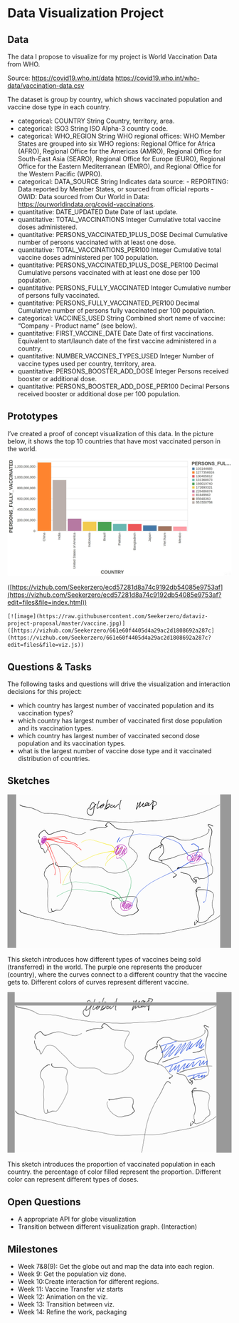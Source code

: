 # Data Visualization Project

## Data

The data I propose to visualize for my project is World Vaccination Data from WHO.

Source: https://covid19.who.int/data https://covid19.who.int/who-data/vaccination-data.csv

The dataset is group by country, which shows vaccinated population and vaccine dose type in each country.

- categorical: COUNTRY	String	Country, territory, area.
- categorical: ISO3	String	ISO Alpha-3 country code.
- categorical: WHO_REGION	String	WHO regional offices: WHO Member States  are grouped into six WHO regions: Regional Office for Africa (AFRO),  Regional Office for the Americas (AMRO), Regional Office for South-East  Asia (SEARO), Regional Office for Europe (EURO), Regional Office for the Eastern Mediterranean (EMRO), and Regional Office for the Western  Pacific (WPRO).
- categorical: DATA_SOURCE	String	Indicates data source: - REPORTING: Data reported by Member States, or sourced from official reports - OWID:  Data sourced from Our World in Data: https://ourworldindata.org/covid-vaccinations.
- quantitative: DATE_UPDATED	Date	Date of last update.
- quantitative: TOTAL_VACCINATIONS	Integer	Cumulative total vaccine doses administered.
- quantitative: PERSONS_VACCINATED_1PLUS_DOSE	Decimal	Cumulative number of persons vaccinated with at least one dose.
- quantitative: TOTAL_VACCINATIONS_PER100	Integer	Cumulative total vaccine doses administered per 100 population.
- quantitative: PERSONS_VACCINATED_1PLUS_DOSE_PER100	Decimal	Cumulative  persons vaccinated with at least one dose per 100 population.
-  quantitative: PERSONS_FULLY_VACCINATED	Integer	Cumulative number of persons fully vaccinated.
- quantitative: PERSONS_FULLY_VACCINATED_PER100	Decimal	Cumulative number of persons fully vaccinated per 100 population.
- categorical: VACCINES_USED	String	Combined short name of vaccine: “Company - Product name” (see below).
- quantitative: FIRST_VACCINE_DATE	Date	Date of first vaccinations.  Equivalent to start/launch date of the first vaccine administered in a  country.
-  quantitative: NUMBER_VACCINES_TYPES_USED	Integer	Number of vaccine types used per country, territory, area.
- quantitative: PERSONS_BOOSTER_ADD_DOSE	Integer	Persons received booster or additional dose.
- quantitative: PERSONS_BOOSTER_ADD_DOSE_PER100	Decimal	Persons received booster or additional dose per 100 population.



## Prototypes

I’ve created a proof of concept visualization of this data. In the picture below, it shows the top 10 countries that have most vaccinated person in the world.

[![image](https://raw.githubusercontent.com/Seekerzero/dataviz-project-proposal/master/vaccine.png)]([https://vizhub.com/Seekerzero/661e60f4405d4a29ac2d1808692a287c](https://vizhub.com/Seekerzero/661e60f4405d4a29ac2d1808692a287c?edit=files&file=viz.js))

([https://vizhub.com/Seekerzero/ecd57281d8a74c9192db54085e9753af](https://vizhub.com/Seekerzero/ecd57281d8a74c9192db54085e9753af?edit=files&file=index.html))
```
[![image](https://raw.githubusercontent.com/Seekerzero/dataviz-project-proposal/master/vaccine.jpg)]([https://vizhub.com/Seekerzero/661e60f4405d4a29ac2d1808692a287c](https://vizhub.com/Seekerzero/661e60f4405d4a29ac2d1808692a287c?edit=files&file=viz.js))
```

## Questions & Tasks

The following tasks and questions will drive the visualization and interaction decisions for this project:

 * which country has largest number of vaccinated population and its vaccination types?
 * which country has largest number of vaccinated first dose population and its vaccination types.
 * which country has largest number of vaccinated second dose population and its vaccination types.
 * what is the largest number of vaccine dose type and it vaccinated distribution of countries.

## Sketches

![image-20230220204533373](https://github.com/Seekerzero/dataviz-project-proposal/blob/master/vaccine%20output.png)

This sketch introduces how different types of vaccines being sold (transferred) in the world. The purple one represents the producer (country), where the curves connect to a different country that the vaccine gets to. Different colors of curves represent different vaccine.

![image-20230220204926460](https://github.com/Seekerzero/dataviz-project-proposal/blob/master/vaccine%20population.png)

This sketch introduces the proportion of vaccinated population in each country. the percentage of color filled represent the proportion. Different color can represent different types of doses.

## Open Questions

- A appropriate API for globe visualization
- Transition between different visualization graph. (Interaction)

## Milestones

- Week 7&8(9): Get the globe out and map the data into each region.
- Week 9: Get the population viz done.
- Week 10:Create interaction for different regions.
- Week 11: Vaccine Transfer viz starts
- Week 12: Animation on the viz.
- Week 13: Transition between viz.
- Week 14: Refine the work, packaging
